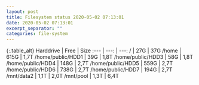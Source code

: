 ```yaml
---
layout: post
title: Filesystem status 2020-05-02 07:13:01
date: 2020-05-02 07:13:01
excerpt_separator: ""
categories: file-system
---
```

{:.table_alt}
Harddrive | Free | Size
:--- | ---: | ---:
/ | 27G | 37G
/home | 615G | 1,7T
/home/public/HDD1 | 39G | 1,8T
/home/public/HDD3 | 58G | 1,8T
/home/public/HDD4 | 148G | 2,7T
/home/public/HDD5 | 559G | 2,7T
/home/public/HDD6 | 738G | 2,7T
/home/public/HDD7 | 194G | 2,7T
/mnt/data2 | 1,1T | 2,0T
/mnt/pool | 1,3T | 6,4T
